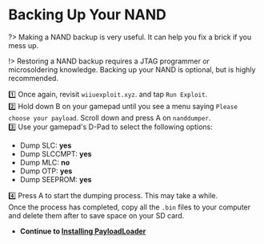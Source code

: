 # Backing Up Your NAND

?> Making a NAND backup is very useful. It can help you fix a brick if you mess up.

!> Restoring a NAND backup requires a JTAG programmer or microsoldering knowledge. Backing up your NAND is optional, but is highly recommended.

1️⃣ Once again, revisit `wiiuexploit.xyz`. and tap `Run Exploit`. \
2️⃣ Hold down B on your gamepad until you see a menu saying `Please choose your payload`. Scroll down and press A on `nanddumper`.\
3️⃣ Use your gamepad's D-Pad to select the following options:
- Dump SLC: **yes**
- Dump SLCCMPT: **yes**
- Dump MLC: **no**
- Dump OTP: **yes**
- Dump SEEPROM: **yes**

4️⃣ Press A to start the dumping process. This may take a while.\
Once the process has completed, copy all the `.bin` files to your computer and delete them after to save space on your SD card.

- **Continue to [Installing PayloadLoader](/payloadloader)**
